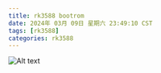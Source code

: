 ```yaml
---
title: rk3588 bootrom
date: 2024年 03月 09日 星期六 23:49:10 CST
tags: [rk3588]
categories: rk3588
---
```


![Alt text](image.png)